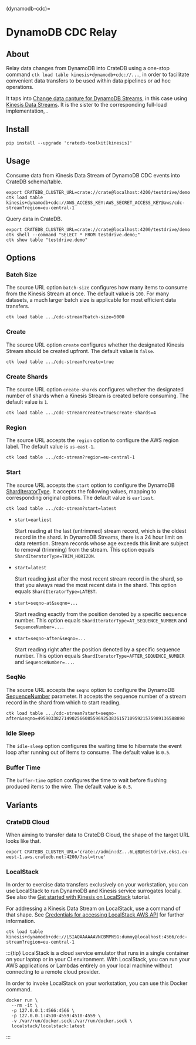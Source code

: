 (dynamodb-cdc)=
# DynamoDB CDC Relay

## About
Relay data changes from DynamoDB into CrateDB using a one-stop command
`ctk load table kinesis+dynamodb+cdc://...`, in order to facilitate
convenient data transfers to be used within data pipelines or ad hoc
operations.

It taps into [Change data capture for DynamoDB Streams], in this case
using [Kinesis Data Streams]. It is the sister to the corresponding
full-load implementation, [](#dynamodb-loader).

## Install
```shell
pip install --upgrade 'cratedb-toolkit[kinesis]'
```

## Usage
Consume data from Kinesis Data Stream of DynamoDB CDC events into
CrateDB schema/table.
```shell
export CRATEDB_CLUSTER_URL=crate://crate@localhost:4200/testdrive/demo
ctk load table kinesis+dynamodb+cdc://AWS_ACCESS_KEY:AWS_SECRET_ACCESS_KEY@aws/cdc-stream?region=eu-central-1
```

Query data in CrateDB.
```shell
export CRATEDB_CLUSTER_URL=crate://crate@localhost:4200/testdrive/demo
ctk shell --command "SELECT * FROM testdrive.demo;"
ctk show table "testdrive.demo"
```

## Options

### Batch Size
The source URL option `batch-size` configures how many items to consume from
the Kinesis Stream at once. The default value is `100`.
For many datasets, a much larger batch size is applicable for most efficient
data transfers.
```shell
ctk load table .../cdc-stream?batch-size=5000
```

### Create
The source URL option `create` configures whether the designated Kinesis Stream
should be created upfront. The default value is `false`.
```shell
ctk load table .../cdc-stream?create=true
```

### Create Shards
The source URL option `create-shards` configures whether the designated number
of shards when a Kinesis Stream is created before consuming.
The default value is `1`.
```shell
ctk load table .../cdc-stream?create=true&create-shards=4
```

### Region
The source URL accepts the `region` option to configure the AWS region
label. The default value is `us-east-1`.
```shell
ctk load table .../cdc-stream?region=eu-central-1
```

### Start
The source URL accepts the `start` option to configure the DynamoDB [ShardIteratorType].
It accepts the following values, mapping to corresponding original options. The default
value is `earliest`.

```shell
ctk load table .../cdc-stream?start=latest
```

- `start=earliest`

  Start reading at the last (untrimmed) stream record, which is the oldest record in the
  shard. In DynamoDB Streams, there is a 24 hour limit on data retention. Stream records
  whose age exceeds this limit are subject to removal (trimming) from the stream.
  This option equals `ShardIteratorType=TRIM_HORIZON`.

- `start=latest`

  Start reading just after the most recent stream record in the shard, so that you always
  read the most recent data in the shard. This option equals `ShardIteratorType=LATEST`.

- `start=seqno-at&seqno=...`

  Start reading exactly from the position denoted by a specific sequence number.
  This option equals `ShardIteratorType=AT_SEQUENCE_NUMBER` and `SequenceNumber=...`.

- `start=seqno-after&seqno=...`

  Start reading right after the position denoted by a specific sequence number.
  This option equals `ShardIteratorType=AFTER_SEQUENCE_NUMBER` and `SequenceNumber=...`.


### SeqNo
The source URL accepts the `seqno` option to configure the DynamoDB [SequenceNumber]
parameter. It accepts the sequence number of a stream record in the shard from which
to start reading.
```shell
ctk load table .../cdc-stream?start=seqno-after&seqno=49590338271490256608559692538361571095921575989136588898
```

### Idle Sleep
The `idle-sleep` option configures the waiting time to hibernate the event loop after
running out of items to consume. The default value is `0.5`.

### Buffer Time
The `buffer-time` option configures the time to wait before flushing produced items
to the wire. The default value is `0.5`.


## Variants

### CrateDB Cloud
When aiming to transfer data to CrateDB Cloud, the shape of the target URL
looks like that.
```shell
export CRATEDB_CLUSTER_URL='crate://admin:dZ...6LqB@testdrive.eks1.eu-west-1.aws.cratedb.net:4200/?ssl=true'
```

### LocalStack
In order to exercise data transfers exclusively on your workstation, you can
use LocalStack to run DynamoDB and Kinesis service surrogates locally. See
also the [Get started with Kinesis on LocalStack] tutorial.

For addressing a Kinesis Data Stream on LocalStack, use a command of that shape.
See [Credentials for accessing LocalStack AWS API] for further information.
```shell
ctk load table kinesis+dynamodb+cdc://LSIAQAAAAAAVNCBMPNSG:dummy@localhost:4566/cdc-stream?region=eu-central-1
```

:::{tip}
LocalStack is a cloud service emulator that runs in a single container on your
laptop or in your CI environment. With LocalStack, you can run your AWS
applications or Lambdas entirely on your local machine without connecting to
a remote cloud provider.

In order to invoke LocalStack on your workstation, you can use this Docker
command.
```shell
docker run \
  --rm -it \
  -p 127.0.0.1:4566:4566 \
  -p 127.0.0.1:4510-4559:4510-4559 \
  -v /var/run/docker.sock:/var/run/docker.sock \
  localstack/localstack:latest
```
:::


[Change data capture for DynamoDB Streams]: https://docs.aws.amazon.com/amazondynamodb/latest/developerguide/Streams.html
[Credentials for accessing LocalStack AWS API]: https://docs.localstack.cloud/references/credentials/
[Get started with Kinesis on LocalStack]: https://docs.localstack.cloud/user-guide/aws/kinesis/
[Kinesis Data Streams]: https://docs.aws.amazon.com/amazondynamodb/latest/developerguide/kds.html
[SequenceNumber]: https://docs.aws.amazon.com/amazondynamodb/latest/APIReference/API_streams_GetShardIterator.html#DDB-streams_GetShardIterator-request-SequenceNumber
[ShardIteratorType]: https://docs.aws.amazon.com/amazondynamodb/latest/APIReference/API_streams_GetShardIterator.html#DDB-streams_GetShardIterator-request-ShardIteratorType
